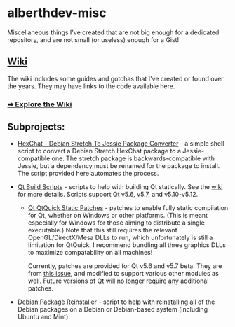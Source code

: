 # alberthdev-misc
Miscellaneous things I've created that are not big enough for a
dedicated repository, and are not small (or useless) enough for a Gist!

## [Wiki](../../wiki/)
The wiki includes some guides and gotchas that I've created or found
over the years. They may have links to the code available here.

### [➡ Explore the Wiki](../../wiki)

## Subprojects:

 * [HexChat - Debian Stretch To Jessie Package Converter][p1] -
   a simple shell script to convert a Debian Stretch HexChat package to
   a Jessie-compatible one. The stretch package is backwards-compatible
   with Jessie, but a dependency must be renamed for the package to
   install. The script provided here automates the process.

 * [Qt Build Scripts][p3] -
   scripts to help with building Qt statically. See the
   [wiki][wiki] for more details. Scripts support Qt v5.6, v5.7,
   and v5.10-v5.12.

   * [Qt QtQuick Static Patches][p2] -
     patches to enable fully static compilation for Qt, whether on
     Windows or other platforms. (This is meant especially for Windows
     for those aiming to distribute a single executable.) Note that
     this still requires the relevant OpenGL/DirectX/Mesa DLLs to run,
     which unfortunately is still a limitation for QtQuick. I recommend
     bundling all three graphics DLLs to maximize compatability on
     all machines!
     
     Currently, patches are provided for Qt v5.6 and v5.7 beta. They are
     from [this issue](https://bugreports.qt.io/browse/QTBUG-35754),
     and modified to support various other modules as well. Future
     versions of Qt will no longer require any additional patches.

 * [Debian Package Reinstaller][p4] -
   script to help with reinstalling all of the Debian packages on a
   Debian or Debian-based system (including Ubuntu and Mint).

[p1]: HexChat_Debian_Stretch_To_Jessie_Package_Converter/
[p2]: QtStaticBuildScripts/Qt5.6.0-5.7.0/QtQuickStaticPatches/
[p3]: QtStaticBuildScripts/
[p4]: DebianPackageReinstaller/
[wiki]: https://github.com/alberthdev/alberthdev-misc/wiki/Building-Qt-Statically-on-Windows
